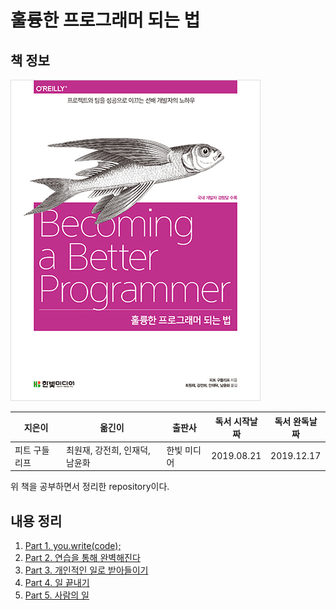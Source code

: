 # 훌륭한 프로그래머 되는 법

## 책 정보

![표지](images/becoming_a_better_programmer.jpg)

|지은이|옮긴이|출판사|독서 시작날짜|독서 완독날짜|
|----|-----|----|---------|----------|
|피트 구들리프|최원재, 강전희, 인재덕, 남윤화|한빛 미디어| 2019.08.21|2019.12.17|

위 책을 공부하면서 정리한 repository이다.

## 내용 정리

1. [Part 1. you.write(code);](contents/part_1.md)
2. [Part 2. 연습을 통해 완벽해진다](contents/part_2.md)
3. [Part 3. 개인적인 일로 받아들이기](contents/part_3.md)
4. [Part 4. 일 끝내기](contents/part_4.md)
5. [Part 5. 사람의 일](contents/part_5.md)
